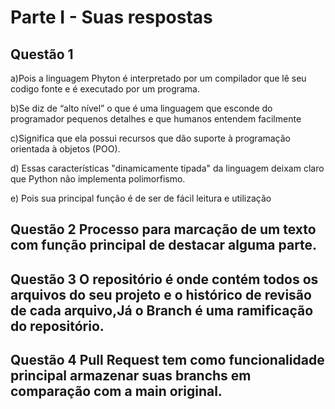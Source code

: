 # Parte I - Suas respostas

## Questão 1

a)Pois a linguagem Phyton é interpretado por um compilador que lê seu codigo fonte e é executado por um programa.

b)Se diz de “alto nível” o que é uma linguagem que esconde do programador pequenos detalhes e que humanos entendem facilmente

c)Significa que ela possui recursos que dão suporte à programação orientada à objetos (POO).

d) Essas características "dinamicamente tipada" da linguagem deixam claro que Python não implementa polimorfismo.

e) Pois sua principal função é de ser de fácil leitura e utilização

## Questão 2 Processo para marcação de um texto com função principal de destacar alguma parte.

## Questão 3 O repositório é onde contém todos os arquivos do seu projeto e o histórico de revisão de cada arquivo,Já o Branch é uma ramificação do repositório.

## Questão 4 Pull Request tem como funcionalidade principal armazenar suas branchs em comparação com a main original.
